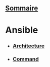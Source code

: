 ## [Sommaire](../README.md)

# Ansible

* ### [Architecture](architecture.md)
* ### [Command](Command.md)